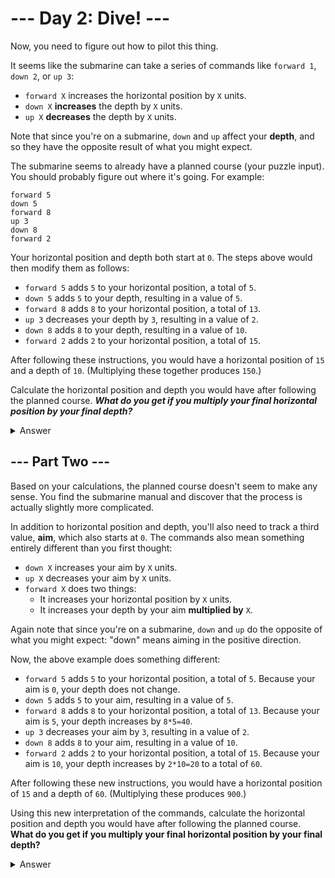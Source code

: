 # --- Day 2: Dive! ---

Now, you need to figure out how to pilot this thing.

It seems like the submarine can take a series of commands like ``forward 1``, ``down 2``, or ``up 3``:
  - ``forward X`` increases the horizontal position by ``X`` units.
  - ``down X`` **increases** the depth by ``X`` units.
  - ``up X`` **decreases** the depth by ``X`` units.
  
Note that since you're on a submarine, ``down`` and ``up`` affect your **depth**, and so they have the opposite result of what you might expect.

The submarine seems to already have a planned course (your puzzle input). You should probably figure out where it's going. For example:
```
forward 5
down 5
forward 8
up 3
down 8
forward 2
```
Your horizontal position and depth both start at ``0``. The steps above would then modify them as follows:

  - ``forward 5`` adds ``5`` to your horizontal position, a total of ``5``.
  - ``down 5`` adds ``5`` to your depth, resulting in a value of ``5``.
  - ``forward 8`` adds ``8`` to your horizontal position, a total of ``13``.
  - ``up 3`` decreases your depth by ``3``, resulting in a value of ``2``.
  - ``down 8`` adds ``8`` to your depth, resulting in a value of ``10``.
  - ``forward 2`` adds ``2`` to your horizontal position, a total of ``15``.
  
After following these instructions, you would have a horizontal position of ``15`` and a depth of ``10``. (Multiplying these together produces ``150``.)

Calculate the horizontal position and depth you would have after following the planned course. ***What do you get if you multiply your final horizontal position by your final depth?***

<details> 
  <summary>Answer</summary>
   1855814
</details>

## --- Part Two ---

Based on your calculations, the planned course doesn't seem to make any sense. You find the submarine manual and discover that the process is actually slightly more complicated.

In addition to horizontal position and depth, you'll also need to track a third value, **aim**, which also starts at ``0``. The commands also mean something entirely different than you first thought:

  - ``down X`` increases your aim by ``X`` units.
  - ``up X`` decreases your aim by ``X`` units.
  - ``forward X`` does two things:
    - It increases your horizontal position by ``X`` units.
    - It increases your depth by your aim **multiplied by** ``X``.

Again note that since you're on a submarine, ``down`` and ``up`` do the opposite of what you might expect: "down" means aiming in the positive direction.

Now, the above example does something different:

  - ``forward 5`` adds ``5`` to your horizontal position, a total of ``5``. Because your aim is ``0``, your depth does not change.
  - ``down 5`` adds ``5`` to your aim, resulting in a value of ``5``.
  - ``forward 8`` adds ``8`` to your horizontal position, a total of ``13``. Because your aim is ``5``, your depth increases by ``8*5=40``.
  - ``up 3`` decreases your aim by ``3``, resulting in a value of ``2``.
  - ``down 8`` adds ``8`` to your aim, resulting in a value of ``10``.
  - ``forward 2`` adds ``2`` to your horizontal position, a total of ``15``. Because your aim is ``10``, your depth increases by ``2*10=20`` to a total of ``60``.

After following these new instructions, you would have a horizontal position of ``15`` and a depth of ``60``. (Multiplying these produces ``900``.)

Using this new interpretation of the commands, calculate the horizontal position and depth you would have after following the planned course. **What do you get if you multiply your final horizontal position by your final depth?**

<details> 
  <summary>Answer</summary>
   1845455714
</details>
